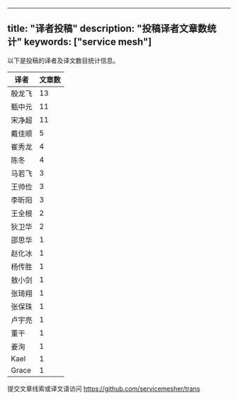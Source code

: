 
---
title: "译者投稿"
description: "投稿译者文章数统计"
keywords: ["service mesh"]
---

以下是投稿的译者及译文数目统计信息。

| 译者 | 文章数 |
| ---- | ---- |
|殷龙飞 | 13|
|甄中元 | 11|
|宋净超 | 11|
|戴佳顺 | 5|
|崔秀龙 | 4|
|陈冬 | 4|
|马若飞 | 3|
|王帅俭 | 3|
|李昕阳 | 3|
|王全根 | 2|
|狄卫华 | 2|
|邵思华 | 1|
|赵化冰 | 1|
|杨传胜 | 1|
|敖小剑 | 1|
|张琦翔 | 1|
|张保珠 | 1|
|卢宇亮 | 1|
|董干 | 1|
|姜洵 | 1|
|Kael | 1|
|Grace | 1|
提交文章线索或译文请访问 https://github.com/servicemesher/trans
